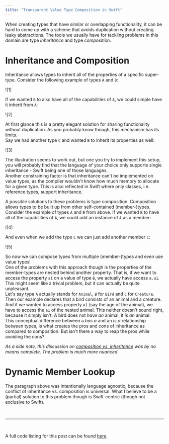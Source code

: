 ```yaml
---
title: "Transparent Value Type Composition in Swift"
---
```


When creating types that have similar or overlapping functionality, it can be hard to come up with a scheme that avoids duplication without creating leaky abstractions. The tools we usually have for tackling problems in this domain are type *inheritance* and type *composition*.  

# Inheritance and Composition

Inheritance allows types to inherit all of the properties of a specific super-type. Consider the following example of types `A` and `B`:

![1]

If we wanted `B` to also have all of the capabilities of `A`, we could simple have it inherit from `A`:

![2]

At first glance this is a pretty elegant solution for sharing functionality without duplication. As you probably know though, this mechanism has its limits.  
Say we had another type `C` and wanted `B` to inherit its properties as well:

![3]

The illustration seems to work out, but one you try to implement this setup, you will probably find that the language of your choice only supports single inheritance - Swift being one of those languages.  
Another constraining factor is that inheritance can't be implemented on value types, as the compiler wouldn't know how much memory to allocate for a given type. This is also reflected in Swift where only classes, i.e. reference types, support inheritance.

A possible solutions to these problems is type composition. Composition allows types to be built up from other self-contained (member-)types.  
Consider the example of types `A` and `B` from above. If we wanted `B` to have all of the capabilities of `A`, we could add an instance of `A` as a member:

![4]

And even when we add the type `C` we can just add another member `c`:

![5]

So now we can compose types from multiple (member-)types and even use value types!  
One of the problems with this approach though is the properties of the member-types are nested behind another property. That is, if we want to access the property `a1` on a value of type `B`, we actually have access `a.a1`. This might seem like a trivial problem, but it can actually be quite unpleasant.  
Let's say type `A` actually stands for `Animal`, `B` for `Bird` and `C` for `Creature`. Then our example declares that a bird consists of an animal and a creature. And if we wanted to access property `a1` (say the age of the animal), we have to access the `a1` of the nested animal. This neither doesn't sound right, because it simply isn't. A bird does not *have an* animal, it *is an* animal.  
This conceptual difference between a *has a* and an *is a* relationship between types, is what creates the pros and cons of inheritance as compared to composition. But isn't there a way to reap the pros while avoiding the cons?

*As a side note, this discussion on [composition vs. inheritance](https://en.wikipedia.org/wiki/Composition_over_inheritance) was by no means complete. The problem is much more nuanced.*

# Dynamic Member Lookup

The paragraph above was intentionally language agnostic, because the conflict of inheritance vs. composition is universal. What I believe to be a (partial) solution to this problem though is Swift-centric (though not exclusive to Swift).

<br/>

---

<br/>

A full code listing for this post can be found [here](https://github.com/marcusrossel/marcusrossel.github.io/tree/master/assets/beat-detector/code/Part1).
